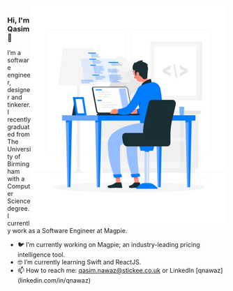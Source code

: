 <img align="right" src="https://github.com/qxsim/qxsim/blob/master/dev.jpg" alt="Me if I was animated." width=450px height=500px/>

### Hi, I'm Qasim 👋

I’m a software engineer, designer and tinkerer. I recently graduated from The University of Birmingham with a Computer Science degree. I currently work as a Software Engineer at Magpie. 

- 🐦  I’m currently working on Magpie; an industry-leading pricing intelligence tool.
- 🤓  I’m currently learning Swift and ReactJS.
- 📫  How to reach me: qasim.nawaz@stickee.co.uk or LinkedIn [qnawaz] (linkedin.com/in/qnawaz)
